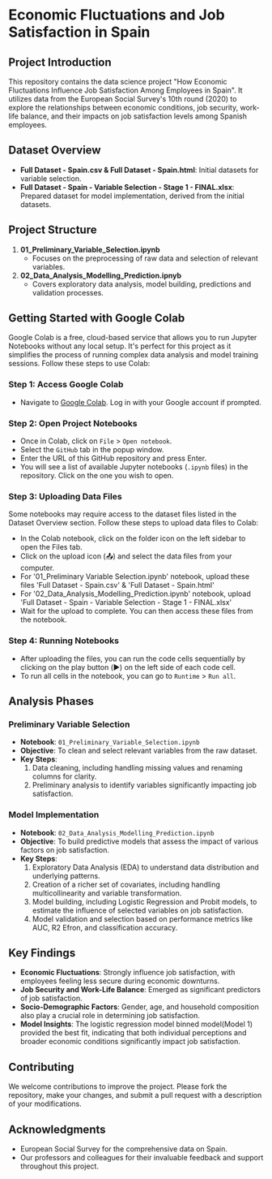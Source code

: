 # Economic Fluctuations and Job Satisfaction in Spain

## Project Introduction

This repository contains the data science project "How Economic Fluctuations Influence Job Satisfaction Among Employees in Spain". It utilizes data from the European Social Survey's 10th round (2020) to explore the relationships between economic conditions, job security, work-life balance, and their impacts on job satisfaction levels among Spanish employees.

## Dataset Overview

- **Full Dataset - Spain.csv & Full Dataset - Spain.html**: Initial datasets for variable selection.
- **Full Dataset - Spain - Variable Selection - Stage 1 - FINAL.xlsx**: Prepared dataset for model implementation, derived from the initial datasets.

## Project Structure

1. **01_Preliminary_Variable_Selection.ipynb**
   - Focuses on the preprocessing of raw data and selection of relevant variables.
2. **02_Data_Analysis_Modelling_Prediction.ipnyb**
   - Covers exploratory data analysis, model building, predictions and validation processes.

## Getting Started with Google Colab

Google Colab is a free, cloud-based service that allows you to run Jupyter Notebooks without any local setup. It's perfect for this project as it simplifies the process of running complex data analysis and model training sessions. Follow these steps to use Colab:

### Step 1: Access Google Colab

- Navigate to [Google Colab](https://colab.research.google.com/). Log in with your Google account if prompted.

### Step 2: Open Project Notebooks

- Once in Colab, click on `File` > `Open notebook`.
- Select the `GitHub` tab in the popup window.
- Enter the URL of this GitHub repository and press Enter.
- You will see a list of available Jupyter notebooks (`.ipynb` files) in the repository. Click on the one you wish to open.


### Step 3: Uploading Data Files

Some notebooks may require access to the dataset files listed in the Dataset Overview section. Follow these steps to upload data files to Colab:

- In the Colab notebook, click on the folder icon on the left sidebar to open the Files tab.
- Click on the upload icon (📤) and select the data files from your computer.
- For '01_Preliminary Variable Selection.ipynb' notebook, upload these files 'Full Dataset - Spain.csv' & 'Full Dataset - Spain.html'
- For '02_Data_Analysis_Modelling_Prediction.ipynb' notebook, upload 'Full Dataset - Spain - Variable Selection - Stage 1 - FINAL.xlsx'
- Wait for the upload to complete. You can then access these files from the notebook.

### Step 4: Running Notebooks

- After uploading the files, you can run the code cells sequentially by clicking on the play button (▶️) on the left side of each code cell.
- To run all cells in the notebook, you can go to `Runtime` > `Run all`.

## Analysis Phases

### Preliminary Variable Selection

- **Notebook**: `01_Preliminary_Variable_Selection.ipynb`
- **Objective**: To clean and select relevant variables from the raw dataset.
- **Key Steps**:
  1. Data cleaning, including handling missing values and renaming columns for clarity.
  2. Preliminary analysis to identify variables significantly impacting job satisfaction.

### Model Implementation

- **Notebook**: `02_Data_Analysis_Modelling_Prediction.ipynb`
- **Objective**: To build predictive models that assess the impact of various factors on job satisfaction.
- **Key Steps**:
  1. Exploratory Data Analysis (EDA) to understand data distribution and underlying patterns.
  2. Creation of a richer set of covariates, including handling multicollinearity and variable transformation.
  3. Model building, including Logistic Regression and Probit models, to estimate the influence of selected variables on job satisfaction.
  4. Model validation and selection based on performance metrics like AUC, R2 Efron, and classification accuracy.

## Key Findings

- **Economic Fluctuations**: Strongly influence job satisfaction, with employees feeling less secure during economic downturns.
- **Job Security and Work-Life Balance**: Emerged as significant predictors of job satisfaction.
- **Socio-Demographic Factors**: Gender, age, and household composition also play a crucial role in determining job satisfaction.
- **Model Insights**: The logistic regression model binned model(Model 1) provided the best fit, indicating that both individual perceptions and broader economic conditions significantly impact job satisfaction.


## Contributing

We welcome contributions to improve the project. Please fork the repository, make your changes, and submit a pull request with a description of your modifications.

## Acknowledgments

- European Social Survey for the comprehensive data on Spain.
- Our professors and colleagues for their invaluable feedback and support throughout this project.

